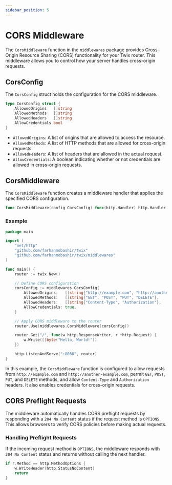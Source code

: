 ```yaml
---
sidebar_position: 5
---
```


# CORS Middleware

The `CorsMiddleware` function in the `middlewares` package provides Cross-Origin Resource Sharing (CORS) functionality for your Twix router. This middleware allows you to control how your server handles cross-origin requests.

## CorsConfig

The `CorsConfig` struct holds the configuration for the CORS middleware.

```go
type CorsConfig struct {
    AllowedOrigins   []string
    AllowedMethods   []string
    AllowedHeaders   []string
    AllowCredentials bool
}
```

- `AllowedOrigins`: A list of origins that are allowed to access the resource.
- `AllowedMethods`: A list of HTTP methods that are allowed for cross-origin requests.
- `AllowedHeaders`: A list of headers that are allowed in the actual request.
- `AllowCredentials`: A boolean indicating whether or not credentials are allowed in cross-origin requests.

## CorsMiddleware

The `CorsMiddleware` function creates a middleware handler that applies the specified CORS configuration.

```go
func CorsMiddleware(config CorsConfig) func(http.Handler) http.Handler
```

### Example

```go
package main

import (
    "net/http"
    "github.com/farhanmobashir/twix"
    "github.com/farhanmobashir/twix/middlewares"
)

func main() {
    router := twix.New()

    // Define CORS configuration
    corsConfig := middlewares.CorsConfig{
        AllowedOrigins:   []string{"http://example.com", "http://another-example.com"},
        AllowedMethods:   []string{"GET", "POST", "PUT", "DELETE"},
        AllowedHeaders:   []string{"Content-Type", "Authorization"},
        AllowCredentials: true,
    }

    // Apply CORS middleware to the router
    router.Use(middlewares.CorsMiddleware(corsConfig))

    router.Get("/", func(w http.ResponseWriter, r *http.Request) {
        w.Write([]byte("Hello, World!"))
    })

    http.ListenAndServe(":8080", router)
}
```

In this example, the `CorsMiddleware` function is configured to allow requests from `http://example.com` and `http://another-example.com`, permit `GET`, `POST`, `PUT`, and `DELETE` methods, and allow `Content-Type` and `Authorization` headers. It also enables credentials for cross-origin requests.

## CORS Preflight Requests

The middleware automatically handles CORS preflight requests by responding with a `204 No Content` status if the request method is `OPTIONS`. This allows browsers to verify CORS policies before making actual requests.

### Handling Preflight Requests

If the incoming request method is `OPTIONS`, the middleware responds with `204 No Content` status and returns without calling the next handler.

```go
if r.Method == http.MethodOptions {
    w.WriteHeader(http.StatusNoContent)
    return
}
```

